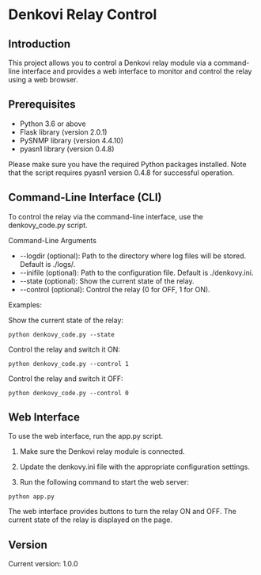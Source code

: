 # Denkovi Relay Control
## Introduction
This project allows you to control a Denkovi relay module via a command-line interface and provides a web interface to monitor and control the relay using a web browser.

## Prerequisites
- Python 3.6 or above
- Flask library (version 2.0.1)
- PySNMP library (version 4.4.10)
- pyasn1 library (version 0.4.8)

Please make sure you have the required Python packages installed. Note that the script requires pyasn1 version 0.4.8 for successful operation.

## Command-Line Interface (CLI)

To control the relay via the command-line interface, use the denkovy_code.py script.

Command-Line Arguments
- --logdir (optional): Path to the directory where log files will be stored. Default is ./logs/.
- --inifile (optional): Path to the configuration file. Default is ./denkovy.ini.
- --state (optional): Show the current state of the relay.
- --control (optional): Control the relay (0 for OFF, 1 for ON).

Examples:

Show the current state of the relay:
```shell
python denkovy_code.py --state
```

Control the relay and switch it ON:
```shell
python denkovy_code.py --control 1
```

Control the relay and switch it OFF:
```shell
python denkovy_code.py --control 0
```

## Web Interface
To use the web interface, run the app.py script.

1. Make sure the Denkovi relay module is connected.

2. Update the denkovy.ini file with the appropriate configuration settings.

3. Run the following command to start the web server:
```shell
python app.py
```

The web interface provides buttons to turn the relay ON and OFF. The current state of the relay is displayed on the page.

## Version
Current version: 1.0.0
